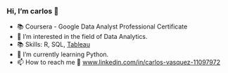### Hi, I’m carlos 👋 
<!---
howhowcarabao/howhowcarabao is a ✨ special ✨ repository because its `README.md` (this file) appears on your GitHub profile.
You can click the Preview link to take a look at your changes.
--->

- 📚 Coursera - Google Data Analyst Professional Certificate
- 👀 I’m interested in the field of Data Analytics.
- 📚 Skills: R, SQL, [Tableau](https://public.tableau.com/app/profile/carlos.vasquez1623)
- 🌱 I’m currently learning Python.
- 📫 How to reach me 🏢 www.linkedin.com/in/carlos-vasquez-11097972


